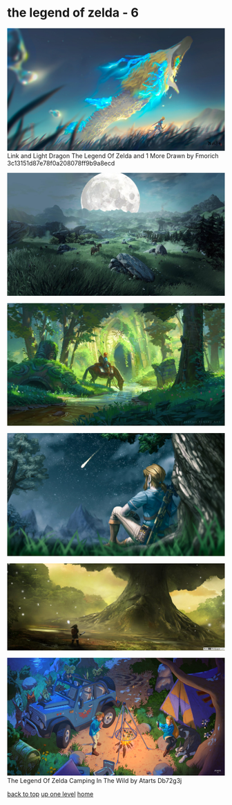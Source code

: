 # the legend of zelda - 6
[![ Link and Light Dragon The Legend Of Zelda and 1 More Drawn by Fmorich 3c13151d87e78f0a208078ff9b9a8ecd](/desktop/the%20legend%20of%20zelda/link_and_light_dragon_the_legend_of_zelda_and_1_more_drawn_by_fmorich__3c13151d87e78f0a208078ff9b9a8ecd.jpg " Link and Light Dragon The Legend Of Zelda and 1 More Drawn by Fmorich 3c13151d87e78f0a208078ff9b9a8ecd")](https://raw.githubusercontent.com/buckmanc/wallpapers/main/desktop/the%20legend%20of%20zelda/link_and_light_dragon_the_legend_of_zelda_and_1_more_drawn_by_fmorich__3c13151d87e78f0a208078ff9b9a8ecd.jpg)\
 Link and Light Dragon The Legend Of Zelda and 1 More Drawn by Fmorich 3c13151d87e78f0a208078ff9b9a8ecd

[![pxfuel (10).jpg](/desktop/the%20legend%20of%20zelda/pxfuel%20(10).jpg "pxfuel (10).jpg")](https://raw.githubusercontent.com/buckmanc/wallpapers/main/desktop/the%20legend%20of%20zelda/pxfuel%20(10).jpg)

[![pxfuel (11).jpg](/desktop/the%20legend%20of%20zelda/pxfuel%20(11).jpg "pxfuel (11).jpg")](https://raw.githubusercontent.com/buckmanc/wallpapers/main/desktop/the%20legend%20of%20zelda/pxfuel%20(11).jpg)

[![pxfuel (36).jpg](/desktop/the%20legend%20of%20zelda/pxfuel%20(36).jpg "pxfuel (36).jpg")](https://raw.githubusercontent.com/buckmanc/wallpapers/main/desktop/the%20legend%20of%20zelda/pxfuel%20(36).jpg)

[![pxfuel (7).jpg](/desktop/the%20legend%20of%20zelda/pxfuel%20(7).jpg "pxfuel (7).jpg")](https://raw.githubusercontent.com/buckmanc/wallpapers/main/desktop/the%20legend%20of%20zelda/pxfuel%20(7).jpg)

[![The Legend Of Zelda Camping In The Wild by Atarts Db72g3j](/desktop/the%20legend%20of%20zelda/the_legend_of_zelda-camping_in_the_wild_by_atarts_db72g3j.jpg "The Legend Of Zelda Camping In The Wild by Atarts Db72g3j")](https://raw.githubusercontent.com/buckmanc/wallpapers/main/desktop/the%20legend%20of%20zelda/the_legend_of_zelda-camping_in_the_wild_by_atarts_db72g3j.jpg)\
The Legend Of Zelda Camping In The Wild by Atarts Db72g3j


</p>
</details>


[back to top](#)
[up one level](/desktop/README.MD)
[home](/)
